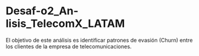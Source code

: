 # Desaf-o2_An-lisis_TelecomX_LATAM
El objetivo de este análisis es identificar patrones de evasión (Churn) entre los clientes de la empresa de telecomunicaciones.
